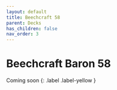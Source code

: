 ```yaml
---
layout: default
title: Beechcraft 58
parent: Decks
has_children: false
nav_order: 3
---
```


# Beechcraft Baron 58

Coming soon
{: .label .label-yellow }
